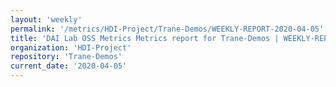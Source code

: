 ```yaml
---
layout: 'weekly'
permalink: '/metrics/HDI-Project/Trane-Demos/WEEKLY-REPORT-2020-04-05'
title: 'DAI Lab OSS Metrics Metrics report for Trane-Demos | WEEKLY-REPORT-2020-04-05'
organization: 'HDI-Project'
repository: 'Trane-Demos'
current_date: '2020-04-05'
---
```

